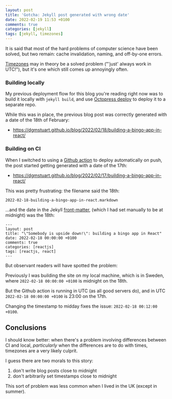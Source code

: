 ```yaml
---
layout: post
title: 'Gotcha: Jekyll post generated with wrong date'
date: 2022-02-19 11:53 +0100
comments: true
categories: [jekyll]
tags: [jekyll, timezones]
---
```


It is said that most of the hard problems of computer science have been
solved, but two remain: cache invalidation, naming, and off-by-one errors.

[Timezones](https://thoughtbot.com/blog/its-about-time-zones) may in theory be
a solved problem ("'just' always work in UTC!"), but it's one which still comes up
annoyingly often.

### Building locally

My previous deployment flow for this blog you're reading right now was to
build it locally with `jekyll build`, and use
[Octopress deploy](https://github.com/octopress/deploy)
to deploy it to a separate repo.

While this was in place, the previous blog post was correctly generated with a
date of the 18th of February:

- <https://dgmstuart.github.io/blog/2022/02/18/building-a-bingo-app-in-react/>

### Building on CI

When I switched to using a
[Github action](https://github.com/dgmstuart/dgmstuart.github.io/blob/main/.github/workflows/github-pages.yml)
to deploy automatically on push, the post started getting generated with a
date of the 17th:

- <https://dgmstuart.github.io/blog/2022/02/17/building-a-bingo-app-in-react/>

This was pretty frustrating: the filename said the 18th:

    2022-02-18-building-a-bingo-app-in-react.markdown

...and the date in the Jekyll
[front-matter](https://jekyllrb.com/docs/front-matter/),
(which I had set manually to be at midnight) was the 18th:

    ---
    layout: post
    title: "\"Somebody is upside down!\": building a bingo app in React"
    date: 2022-02-18 00:00:00 +0100
    comments: true
    categories: [reactjs]
    tags: [reactjs, react]
    ---

But observant readers will have spotted the problem:

Previously I was building the site on my local machine, which is in Sweden,
where `2022-02-18 00:00:00 +0100` is midnight on the 18th.

But the Github action is running in UTC (as all good servers do), and in UTC
`2022-02-18 00:00:00 +0100` is 23:00 on the 17th.

Changing the timestamp to midday fixes the issue: `2022-02-18 00:12:00 +0100`.

## Conclusions

I should know better: when there's a problem involving differences between CI
and local, _particularly_ when the differences are to do with times, timezones
are a very likely culprit.

I guess there are two morals to this story:

1. don't write blog posts close to midnight
2. don't arbitrarily set timestamps close to midnight

This sort of problem was less common when I lived in the UK (except in summer).

